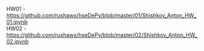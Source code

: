 HW01 - https://github.com/rushawx/hseDePy/blob/master/01/Shishkov_Anton_HW_01.ipynb<br>
HW02 - https://github.com/rushawx/hseDePy/blob/master/02/Shishkov_Anton_HW_02.ipynb
